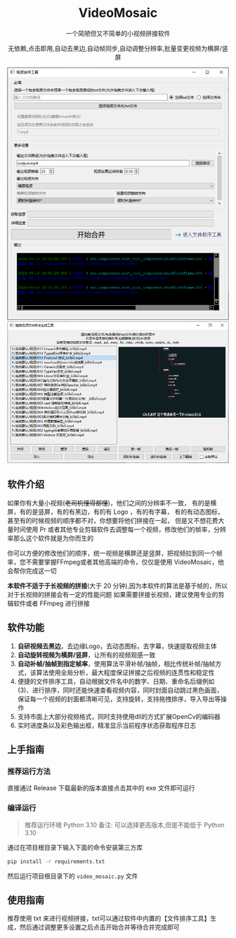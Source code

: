 <h1 align="center">
    VideoMosaic
</h1>
<p align="center">一个简陋但又不简单的小视频拼接软件<p>
<p align="center">
    无依赖,点击即用,自动去黑边,自动帧同步,自动调整分辨率,批量变更视频为横屏/竖屏
</p>

<div align="center">
    <img src="./README.assets/Clip_2024-05-19_16-51-42.png" alt="主页">
    <img src="./README.assets/Clip_2024-05-19_17-01-09.png" alt="视频排序工具">
</div>

## 软件介绍

如果你有大量小视频(~~老司机懂得都懂~~)，他们之间的分辨率不一致，
有的是横屏，有的是竖屏，有的有黑边，有的有 Logo ，有的有字幕，
有的有动态图标，甚至有的时候视频的顺序都不对，你想要将他们拼接在一起，
但是又不想花费大量时间使用 Pr 或者其他专业剪辑软件去调整每一个视频，修改他们的帧率，分辨率那么这个软件就是为你而生的


你可以方便的修改他们的顺序，统一视频是横屏还是竖屏，把视频拉到同一个帧率，您不需要掌握FFmpeg或者其他高端的命令，仅仅是使用 VideoMosaic，他会帮你完成这一切

 
**本软件不适于于长视频的拼接**(大于 20 分钟),因为本软件的算法是基于帧的，所以对于长视频的拼接会有一定的性能问题
如果需要拼接长视频，建议使用专业的剪辑软件或者 FFmpeg 进行拼接

## 软件功能

1. **自研视频去黑边**，去边缘Logo，去动态图标，去字幕，快速提取视频主体
2. **自动旋转视频为横屏/竖屏**，让所有的视频观感一致
3. **自动补帧/抽帧到指定帧率**，使用算法平滑补帧/抽帧，相比传统补帧/抽帧方式，该算法使用全局分析，最大程度保证拼接之后视频的连贯性和稳定性
4. 便捷的文件排序工具，自动根据文件名中的数字、日期、重命名后缀例如(3)、进行排序，同时还能快速查看视频内容，同时封面自动跳过黑色画面，保证每一个视频的封面都清晰可见，支持旋转，支持拖拽排序，导入导出等操作
5. 支持市面上大部分视频格式，同时支持使用dll的方式扩展OpenCv的编码器
6. 实时进度条以及彩色输出框，精准显示当前程序状态获取程序日志

## 上手指南

### 推荐运行方法

直接通过 Release 下载最新的版本直接点击其中的 exe 文件即可运行

### 编译运行

> 推荐运行环境 Python 3.10
> 备注: 可以选择更高版本,但是不能低于 Python 3.10

通过在项目根目录下输入下面的命令安装第三方库

```cmd
pip install -r requirements.txt
```

然后运行项目根目录下的 `video_mosaic.py` 文件

## 使用指南

推荐使用 txt 来进行视频拼接，txt可以通过软件中内置的【文件排序工具】生成，然后通过调整更多设置之后点击开始合并等待合并完成即可
